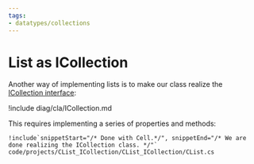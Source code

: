```yaml
---
tags:
- datatypes/collections
---
```


# List as ICollection

Another way of implementing lists is to make our class realize the [ICollection interface](https://learn.microsoft.com/en-us/dotnet/api/system.collections.generic.icollection-1?view=net-9.0):


!include diag/cla/ICollection.md

This requires implementing a series of properties and methods:


```{download="./code/projects/CList_ICollection.zip"}
!include`snippetStart="/* Done with Cell.*/", snippetEnd="/* We are done realizing the ICollection class. */"` code/projects/CList_ICollection/CList_ICollection/CList.cs
```


